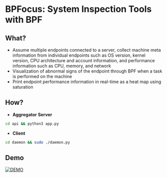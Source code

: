 # BPFocus: System Inspection Tools with BPF

## What?

- Assume multiple endpoints connected to a server, collect machine meta information from individual endpoints such as OS version, kernel version, CPU architecture and account information, and performance information such as CPU, memory, and network
- Visualization of abnormal signs of the endpoint through BPF when a task is performed on the machine
- Print endpoint performance information in real-time as a heat map using saturation

## How?
- **Aggregator Server**
```bash
cd api && python3 app.py
```

- **Client**
```bash
cd daemon && sudo ./daemon.py
```

## Demo
[![DEMO](https://img.youtube.com/vi/3iDmKLZfwyA/0.jpg)](https://youtu.be/3iDmKLZfwyA)
